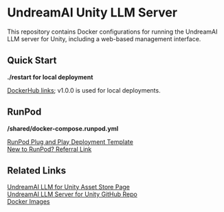 # UndreamAI Unity LLM Server

This repository contains Docker configurations for running the UndreamAI LLM server for Unity, including a web-based management interface.

## Quick Start

**./restart for local deployment** 

[DockerHub links](https://hub.docker.com/repository/docker/teocholakov/undream_server/general); v1.0.0 is used for local deployments.

## RunPod

**/shared/docker-compose.runpod.yml**  

[RunPod Plug and Play Deployment Template](https://www.runpod.io/console/explore/08cls01ac9)  
[New to RunPod? Referral Link](https://runpod.io?ref=muhg2w55)  

## Related Links

[UndreamAI LLM for Unity Asset Store Page](https://assetstore.unity.com/packages/tools/ai-ml-integration/llm-for-unity-273604)  
[UndreamAI LLM Server for Unity GitHub Repo](https://github.com/undreamai/LlamaLib)  
[Docker Images](https://hub.docker.com/r/teocholakov/undream_server/tags)
